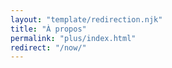 ```yaml
---
layout: "template/redirection.njk"
title: "À propos"
permalink: "plus/index.html"
redirect: "/now/"
---
```

